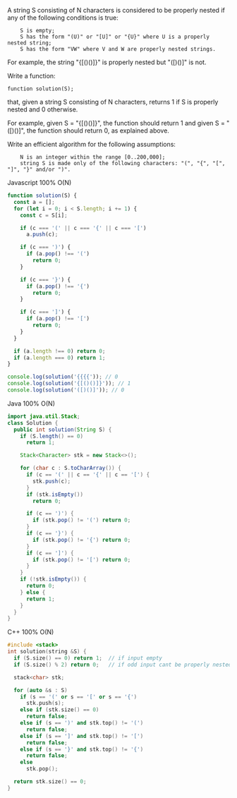 A string S consisting of N characters is considered to be properly nested if any of the following conditions is true:

        S is empty;
        S has the form "(U)" or "[U]" or "{U}" where U is a properly nested string;
        S has the form "VW" where V and W are properly nested strings.

For example, the string "{[()()]}" is properly nested but "([)()]" is not.

Write a function:

    function solution(S);

that, given a string S consisting of N characters, returns 1 if S is properly nested and 0 otherwise.

For example, given S = "{[()()]}", the function should return 1 and given S = "([)()]", the function should return 0, as explained above.

Write an efficient algorithm for the following assumptions:

        N is an integer within the range [0..200,000];
        string S is made only of the following characters: "(", "{", "[", "]", "}" and/or ")".





Javascript 100% O(N)
```javascript
function solution(S) {
  const a = [];
  for (let i = 0; i < S.length; i += 1) {
    const c = S[i];

    if (c === '(' || c === '{' || c === '[')
      a.push(c);

    if (c === ')') {
      if (a.pop() !== '(')
        return 0;
    }

    if (c === '}') {
      if (a.pop() !== '{')
        return 0;
    }

    if (c === ']') {
      if (a.pop() !== '[')
        return 0;
    }
  }

  if (a.length !== 0) return 0;
  if (a.length === 0) return 1;
}

console.log(solution('{{{{')); // 0
console.log(solution('{[()()]}')); // 1
console.log(solution('([)()]')); // 0

```


Java 100% O(N)
```java
import java.util.Stack;
class Solution {
  public int solution(String S) {
    if (S.length() == 0)
      return 1;

    Stack<Character> stk = new Stack<>();

    for (char c : S.toCharArray()) {
      if (c == '(' || c == '{' || c == '[') {
        stk.push(c);
      }
      if (stk.isEmpty())
        return 0;

      if (c == ')') {
        if (stk.pop() != '(') return 0;
      }
      if (c == '}') {
        if (stk.pop() != '{') return 0;
      }
      if (c == ']') {
        if (stk.pop() != '[') return 0;
      }
    }
    if (!stk.isEmpty()) {
      return 0;
    } else {
      return 1;
    }
  }
}
```
C++ 100% O(N)
```c++
#include <stack>
int solution(string &S) {
  if (S.size() == 0) return 1;  // if input empty
  if (S.size() % 2) return 0;   // if odd input cant be properly nested

  stack<char> stk;

  for (auto &s : S)
    if (s == '(' or s == '[' or s == '{')
      stk.push(s);
    else if (stk.size() == 0)
      return false;
    else if (s == ')' and stk.top() != '(')
      return false;
    else if (s == ']' and stk.top() != '[')
      return false;
    else if (s == '}' and stk.top() != '{')
      return false;
    else
      stk.pop();

  return stk.size() == 0;
}
```